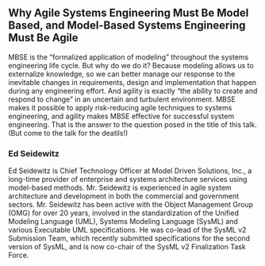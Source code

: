 ## Why Agile Systems Engineering Must Be Model Based, and Model-Based Systems Engineering Must Be Agile
MBSE is the “formalized application of modeling” throughout the systems engineering life cycle. But why do we do it? Because modeling allows us to externalize knowledge, so we can better manage our response to the inevitable changes in requirements, design and implementation that happen during any engineering effort. And agility is exactly “the ability to create and respond to change” in an uncertain and turbulent environment. MBSE makes it possible to apply risk-reducing agile techniques to systems engineering, and agility makes MBSE effective for successful system engineering. That is the answer to the question posed in the title of this talk. (But come to the talk for the deatils!)

### Ed Seidewitz
Ed Seidewitz is Chief Technology Officer at Model Driven Solutions, Inc., a long-time provider of enterprise and systems architecture services using model-based methods. Mr. Seidewitz is experienced in agile system architecture and development in both the commercial and government sectors. Mr. Seidewitz has been active with the Object Management Group (OMG) for over 20 years, involved in the standardization of the Unified Modeling Language (UML), Systems Modeling Language (SysML) and various Executable UML specifications. He was co-lead of the SysML v2 Submission Team, which recently submitted specifications for the second version of SysML, and is now co-chair of the SysML v2 Finalization Task Force.
